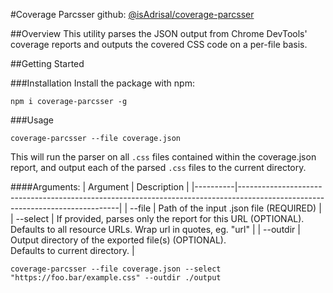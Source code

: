 #Coverage Parcsser
github: [@isAdrisal/coverage-parcsser](https://github.com/isAdrisal/coverage-parcsser)

##Overview
This utility parses the JSON output from Chrome DevTools' coverage
reports and outputs the covered CSS code on a per-file basis.

##Getting Started

###Installation
Install the package with npm:
```
npm i coverage-parcsser -g
```

###Usage
```
coverage-parcsser --file coverage.json
```
This will run the parser on all `.css` files contained within the coverage.json report, and output each of the parsed `.css` files to the current directory.

####Arguments:
| Argument | Description                                                                                                                  |
|----------|------------------------------------------------------------------------------------------------------------------------------|
| --file   | Path of the input .json file (REQUIRED)                                                                                      |
| --select | If provided, parses only the report for this URL (OPTIONAL).<br>Defaults to all resource URLs. Wrap url in quotes, eg. "url" |
| --outdir | Output directory of the exported file(s) (OPTIONAL).<br>Defaults to current directory.                                       |
```
coverage-parcsser --file coverage.json --select "https://foo.bar/example.css" --outdir ./output
```